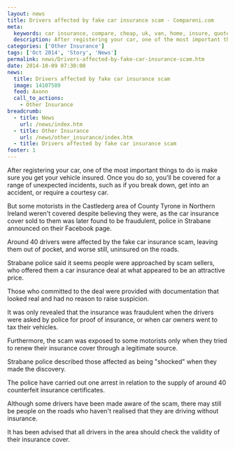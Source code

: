 ```yaml
---
layout: news
title: Drivers affected by fake car insurance scam - Compareni.com
meta:
  keywords: car insurance, compare, cheap, uk, van, home, insure, quotes, online, comparison, bike, loans, life
  description: After registering your car, one of the most important things to do is make sure you get your vehicle insured. Once you do so, you&#39;ll be covered fo
categories: ['Other Insurance']
tags: ['Oct 2014', 'Story', 'News']
permalink: news/Drivers-affected-by-fake-car-insurance-scam.htm
date: 2014-10-09 07:30:00
news:
  title: Drivers affected by fake car insurance scam
  image: 14107589
  feed: Axonn
  call_to_actions:
    - Other Insurance
breadcrumb:
  - title: News
    url: /news/index.htm
  - title: Other Insurance
    url: /news/other_insurance/index.htm
  - title: Drivers affected by fake car insurance scam
footer: 1
---
```


After registering your car, one of the most important things to do is make sure you get your vehicle insured. Once you do so, you&#39;ll be covered for a range of unexpected incidents, such as if you break down, get into an accident, or require a courtesy car.

But some motorists in the Castlederg area of County Tyrone in Northern Ireland weren&#39;t covered despite believing they were, as the car insurance cover sold to them was later found to be fraudulent, police in Strabane announced on their Facebook page.

Around 40 drivers were affected by the fake car insurance scam, leaving them out of pocket, and worse still, uninsured on the roads.

Strabane police said it seems people were approached by scam sellers, who offered them a car insurance deal at what appeared to be an attractive price.

Those who committed to the deal were provided with documentation that looked real and had no reason to raise suspicion.

It was only revealed that the insurance was fraudulent when the drivers were asked by police for proof of insurance, or when car owners went to tax their vehicles.

Furthermore, the scam was exposed to some motorists only when they tried to renew their insurance cover through a legitimate source.

Strabane police described those affected as being &quot;shocked&quot; when they made the discovery.

The police have carried out one arrest in relation to the supply of around 40 counterfeit insurance certificates.

Although some drivers have been made aware of the scam, there may still be people on the roads who haven&#39;t realised that they are driving without insurance.

It has been advised that all drivers in the area should check the validity of their insurance cover.
